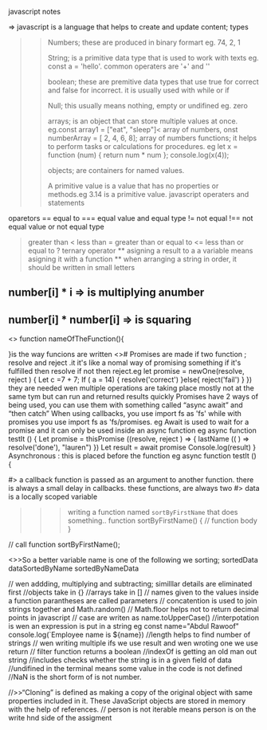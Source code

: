 javascript notes

=> javascript is a language that helps to create and update content; types

>> Numbers; these are produced in binary formart eg. 74, 2, 1
>> 
>> String; is a primitive data type that is used to work with texts eg. const a = 'hello'. common operaters are '+' and '\'
>> 
>> boolean; these are premitive data types that use true for correct and false for incorrect. it is usually used with while or if
>> 
>>  Null; this usually means nothing, empty or undifined eg. zero
>>  
>>  arrays; is an object that can store multiple values at once. eg.const array1 = ["eat", "sleep"]< array of numbers, onst numberArray = [ 2, 4, 6, 8]; array of numbers
>>  functions; it helps to perform tasks or calculations for procedures. eg let x = function (num) { return num * num }; console.log(x(4));
>>  
>>  objects; are containers for named values. 
>>  
>>  A primitive value is a value that has no properties or methods.eg 3.14 is a primitive value.
javascript operaters and statements

oparetors
==	equal to
===	equal value and equal type
!=	not equal
!==	not equal value or not equal type
>	greater than
<	less than
>=	greater than or equal to
<=	less than or equal to
?	ternary operator
** asigning a result to a a variable means asigning it with a function
** when arranging a string in order, it should be written in small letters
## number[i] * i => is multiplying anumber
## number[i] * number[i] => is squaring
<> function nameOfTheFunction(){

}is the way funcions are  written
<># Promises are  made if two function ; resolve and  reject .it it's  like  a nomal way  of promising  something  if it's  fulfilled  then resolve if not  then reject.eg
let promise = newOne(resolve, reject ) {
Let c =7 + 7;
If ( a = 14) {
resolve('correct')
}else{
reject('fail')
}
}) they are  needed  wen multiple  operations  are taking  place  mostly  not  at the  same tym but  can run and returned  results  quickly
Promises have 2 ways of being used, you can use them with something called “async await” and “then catch” When using callbacks, you use import fs as 'fs' while with promises you use import fs as 'fs/promises. eg
Await is used to wait for a promise  and  it can only be used inside  an async function eg
async function  testIt () {
  Let promise = thisPromise ((resolve, reject ) => {
    lastName (( ) =>  resolve('done'), "lauren")
})
Let result = await  promise
Console.log(result)
}
Asynchronous :  this is placed before  the function eg async function  testIt () {

#> a callback function is passed as an argument to another function. there is always a small delay in callbacks. these functions, are always two
#> data is a locally scoped variable 

>>> writing a function named `sortByFirstName` that does something.. 
function sortByFirstName() {
 // function body
}

// call function
sortByFirstName();

<>>So a better variable name is one of the following we sorting; 
sortedData 
dataSortedByName 
sortedByNameData
 
 // wen addding, multiplying and subtracting; similllar details are eliminated first
 //objects take in {}
 //arrays take in []
// names given to the values inside a function parantheses are called  parameters
// concatention is used to join strings together and Math.random()
// Math.floor helps not to return decimal points in javascript
// case are writen as name.toUpperCase()
//interpotation is wen an expression  is put in a string  eg const name="Abdul Rawoof"  console.log(`Employee name is ${name})
//length helps to find number of strings
// wen writing multiple ifs we use result and wen wroting one we use return
// filter function returns a boolean
//indexOf is getting an old man out string
//includes checks whether the string is in a given field of data
//undifined  in the terminal means some value in the code is not defined
//NaN is the short form of is not number. 

//>>“Cloning” is defined as making a copy of the original object with same properties included in it. These JavaScript objects are stored in memory with the help of references.
// person is not iterable means person is on the write hnd side of the assigment